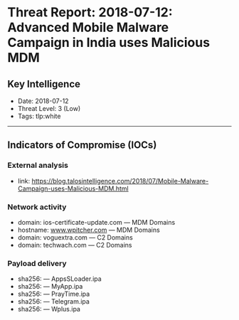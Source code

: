 # Threat Report: 2018-07-12: Advanced Mobile Malware Campaign in India uses Malicious MDM


## Key Intelligence
* Date: 2018-07-12
* Threat Level: 3 (Low)
* Tags: tlp:white

---

## Indicators of Compromise (IOCs)
### External analysis
* link: https://blog.talosintelligence.com/2018/07/Mobile-Malware-Campaign-uses-Malicious-MDM.html

### Network activity
* domain: ios-certificate-update.com — MDM Domains
* hostname: www.wpitcher.com — MDM Domains
* domain: voguextra.com — C2 Domains
* domain: techwach.com — C2 Domains

### Payload delivery
* sha256: <sha256> — AppsSLoader.ipa
* sha256: <sha256> — MyApp.ipa
* sha256: <sha256> — PrayTime.ipa
* sha256: <sha256> — Telegram.ipa
* sha256: <sha256> — Wplus.ipa
